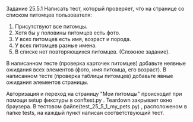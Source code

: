 Задание 25.5.1
Написать тест, который проверяет, что на странице со списком питомцев пользователя:

1) Присутствуют все питомцы.
2) Хотя бы у половины питомцев есть фото.
3) У всех питомцев есть имя, возраст и порода.
4) У всех питомцев разные имена.
5) В списке нет повторяющихся питомцев. (Сложное задание).

В написанном тесте (проверка карточек питомцев) добавьте неявные ожидания всех элементов (фото, имя питомца, его возраст).
В написанном тесте (проверка таблицы питомцев) добавьте явные ожидания элементов страницы.

Авторизация и переход на страницу "Мои питомцы" происходит при помощи setup фикстуры в conftest.py .
Teardown закрывает окно браузера.
В тестовом файле(test_25_5_1_my_pets.py) , расположеном в папке tests, на каждый пункт написан соответствующий тест.

 
